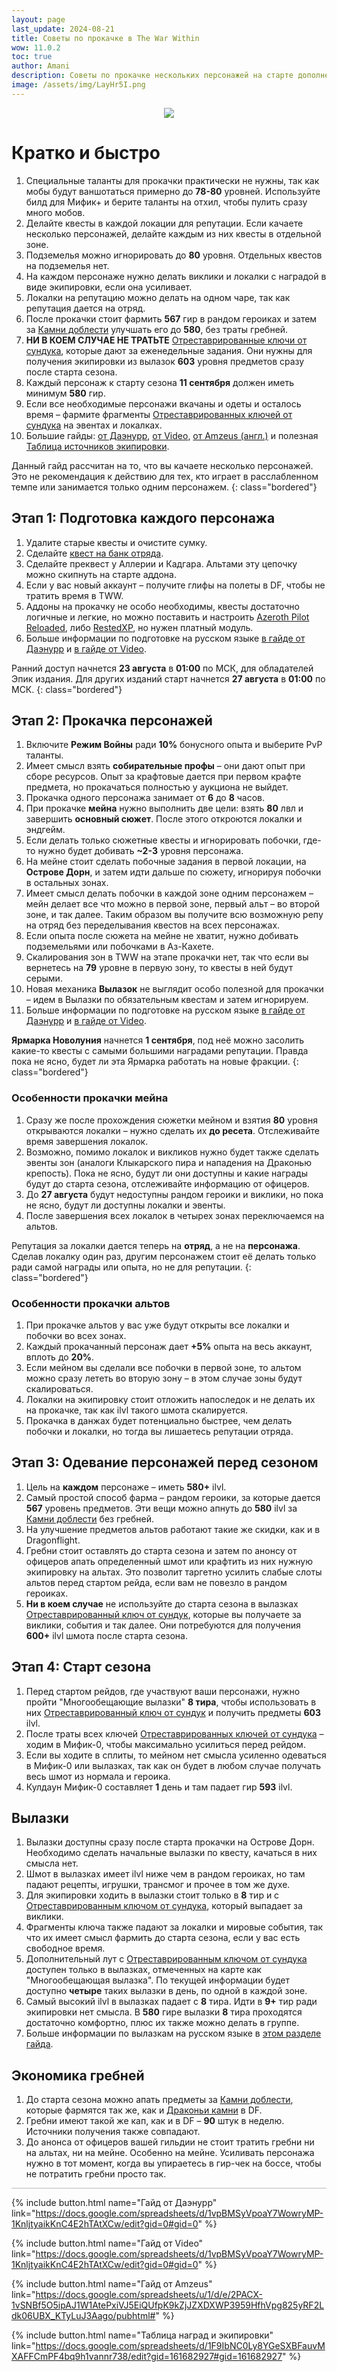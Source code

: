 ```yaml
---
layout: page
last_update: 2024-08-21
title: Советы по прокачке в The War Within
wow: 11.0.2
toc: true
author: Amani
description: Советы по прокачке нескольких персонажей на старте дополнения.
image: /assets/img/LayHr5I.png
---
```


<p align="center">
<img src="https://i.imgur.com/LayHr5I.png"> 
</p>


# Кратко и быстро
1. Специальные таланты для прокачки практически не нужны, так как мобы будут ваншотаться примерно до **78-80** уровней. Используйте билд для Мифик+ и берите таланты на отхил, чтобы пулить сразу много мобов.
1. Делайте квесты в каждой локации для репутации. Если качаете несколько персонажей, делайте каждым из них квесты в отдельной зоне.
2. Подземелья можно игнорировать до **80** уровня. Отдельных квестов на подземелья нет.
2. На каждом персонаже нужно делать виклики и локалки с наградой в виде экипировки, если она усиливает.
3. Локалки на репутацию можно делать на одном чаре, так как репутация дается на отряд.
3. После прокачки стоит фармить **567** гир в рандом героиках и затем за [Камни доблести](https://www.wowhead.com/ru/currency=3008/) улучшать его до **580**, без траты гребней.
4. **НИ В КОЕМ СЛУЧАЕ НЕ ТРАТЬТЕ** [Отреставрированные ключи от сундука](https://www.wowhead.com/ru/item=224172), которые дают за еженедельные задания. Они нужны для получения экипировки из вылазок **603** уровня предметов сразу после старта сезона.
5. Каждый персонаж к старту сезона **11 сентября** должен иметь минимум **580** гир.
6. Если все необходимые персонажи вкачаны и одеты и осталось время – фармите фрагменты [Отреставрированных ключей от сундука](https://www.wowhead.com/ru/item=224172) на эвентах и локалках.
6. Большие гайды: [от Даэнурр](https://docs.google.com/spreadsheets/d/1vpBMSyVpoaY7WowryMP-1KnljtyaikKnC4E2hTAtXCw/edit?gid=0#gid=0), [от Video](https://docs.google.com/spreadsheets/d/e/2PACX-1vSB9PuYpI3p0sWH1070QE8Ej2w-HS0g2SI5Q5HPCWDfqZzMtdTUQoFAqS7mXt4N2MIBeMv47rWkR-pB/pubhtml), [от Amzeus (англ.)](https://docs.google.com/spreadsheets/u/1/d/e/2PACX-1vSNBf5O5ipAJ1W1AtePxiVJ5EiQUfpK9kZjJZXDXWP3959HfhVpg825yRF2Ldk06UBX_KTyLuJ3Aago/pubhtml#) и полезная [Таблица источников экипировки](https://docs.google.com/spreadsheets/d/1F9IbNC0Ly8YGeSXBFauvMXAFFCmPF4bq9h1vannr738/edit?gid=161682927#gid=161682927).

<p></p>

Данный гайд рассчитан на то, что вы качаете несколько персонажей. Это не рекомендация к действию для тех, кто играет в расслабленном темпе или занимается только одним персонажем.
{: class="bordered"}

<p></p>

## Этап 1: Подготовка каждого персонажа
1. Удалите старые квесты и очистите сумку.
3. Сделайте [квест на банк отряда](<https://www.wowhead.com/ru/quest=83496/>).
3. Сделайте преквест у Аллерии и Кадгара. Альтами эту цепочку можно скипнуть на старте аддона.
4. Если у вас новый аккаунт – получите глифы на полеты в DF, чтобы не тратить время в TWW.
5. Аддоны на прокачку не особо необходимы, квесты достаточно логичные и легкие, но можно поставить и настроить [Azeroth Pilot Reloaded](https://www.curseforge.com/wow/addons/azeroth-pilot-reloaded), либо [RestedXP](https://www.curseforge.com/wow/addons/restedxp-guide), но нужен платный модуль.
6. Больше информации по подготовке на русском языке [в гайде от Даэнурр](https://docs.google.com/spreadsheets/d/1vpBMSyVpoaY7WowryMP-1KnljtyaikKnC4E2hTAtXCw/edit?gid=1517673863#gid=1517673863) и [в гайде от Video](https://docs.google.com/spreadsheets/d/e/2PACX-1vSB9PuYpI3p0sWH1070QE8Ej2w-HS0g2SI5Q5HPCWDfqZzMtdTUQoFAqS7mXt4N2MIBeMv47rWkR-pB/pubhtml).

<p></p>

Ранний доступ начнется **23 августа** в **01:00** по МСК, для обладателей Эпик издания. Для других изданий старт начнется **27 августа** в **01:00** по МСК.
{: class="bordered"}

<p></p>

## Этап 2: Прокачка персонажей
1. Включите **Режим Войны** ради **10%** бонусного опыта и выберите PvP таланты. 
1. Имеет смысл взять **собирательные профы** – они дают опыт при сборе ресурсов. Опыт за крафтовые дается при первом крафте предмета, но прокачаться полностью у аукциона не выйдет.
2. Прокачка одного персонажа занимает от **6** до **8** часов.
2. При прокачке **мейна** нужно выполнить две цели: взять **80** лвл и завершить **основный сюжет**. После этого откроются локалки и эндгейм.
3. Если делать только сюжетные квесты и игнорировать побочки, где-то нужно будет добивать **~2-3** уровня персонажа.
3. На мейне стоит сделать побочные задания в первой локации, на **Острове Дорн**, и затем идти дальше по сюжету, игнорируя побочки в остальных зонах.
4. Имеет смысл делать побочки в каждой зоне одним персонажем – мейн делает все что можно в первой зоне, первый альт – во второй зоне, и так далее. Таким образом вы получите всю возможную репу на отряд без переделывания квестов на всех персонажах.
4. Если опыта после сюжета на мейне не хватит, нужно добивать подземельями или побочками в Аз-Кахете.
5. Скалирования зон в TWW на этапе прокачки нет, так что если вы вернетесь на **79** уровне в первую зону, то квесты в ней будут серыми.
5. Новая механика **Вылазок** не выглядит особо полезной для прокачки – идем в Вылазки по обязательным квестам и затем игнорируем. 
6. Больше информации по подготовке на русском языке [в гайде от Даэнурр](https://docs.google.com/spreadsheets/d/1vpBMSyVpoaY7WowryMP-1KnljtyaikKnC4E2hTAtXCw/edit?gid=1097706553#gid=1097706553) и [в гайде от Video](https://docs.google.com/spreadsheets/d/e/2PACX-1vSB9PuYpI3p0sWH1070QE8Ej2w-HS0g2SI5Q5HPCWDfqZzMtdTUQoFAqS7mXt4N2MIBeMv47rWkR-pB/pubhtml).

**Ярмарка Новолуния** начнется **1 сентября**, под неё можно засолить какие-то квесты с самыми большими наградами репутации. Правда пока не ясно, будет ли эта Ярмарка работать на новые фракции.
{: class="bordered"}

<p></p>

### Особенности прокачки мейна
1. Сразу же после прохождения сюжетки мейном и взятия **80** уровня открываются локалки – нужно сделать их **до ресета**. Отслеживайте время завершения локалок.
2. Возможно, помимо локалок и викликов нужно будет также сделать эвенты зон (аналоги Клыкарского пира и нападения на Драконью крепость). Пока не ясно, будут ли они доступны и какие награды будут до старта сезона, отслеживайте информацию от офицеров.
3. До **27 августа** будут недоступны рандом героики и виклики, но пока не ясно, будут ли доступны локалки и эвенты.
2. После завершения всех локалок в четырех зонах переключаемся на альтов.

Репутация за локалки дается теперь на **отряд**, а не на **персонажа**. Сделав локалку один раз, другим персонажем стоит её делать только ради самой награды или опыта, но не для репутации.
{: class="bordered"}

<p></p>

### Особенности прокачки альтов
1. При прокачке альтов у вас уже будут открыты все локалки и побочки во всех зонах.
2. Каждый прокачанный персонаж дает **+5%** опыта на весь аккаунт, вплоть до **20%**.
2. Если мейном вы сделали все побочки в первой зоне, то альтом можно сразу лететь во вторую зону – в этом случае зоны будут скалироваться.
3. Локалки на экипировку стоит отложить напоследок и не делать их на прокачке, так как ilvl такого шмота скалируется.
4. Прокачка в данжах будет потенциально быстрее, чем делать побочки и локалки, но тогда вы лишаетесь репутации отряда.

<p></p>

## Этап 3: Одевание персонажей перед сезоном
1. Цель на **каждом** персонаже – иметь **580+** ilvl.
2. Самый простой способ фарма – рандом героики, за которые дается **567** уровень предметов. Эти вещи можно апнуть до **580** ilvl за [Камни доблести](https://www.wowhead.com/ru/currency=3008/) без гребней.
3. На улучшение предметов альтов работают такие же скидки, как и в Dragonflight.
4. Гребни стоит оставлять до старта сезона и затем по анонсу от офицеров апать определенный шмот или крафтить из них нужную экипировку на альтах. Это позволит таргетно усилить слабые слоты альтов перед стартом рейда, если вам не повезло в рандом героиках.
5. **Ни в коем случае** не используйте до старта сезона в вылазках [Отреставрированный ключ от сундук](https://www.wowhead.com/ru/item=224172), которые вы получаете за виклики, события и так далее. Они потребуются для получения **600+** ilvl шмота после старта сезона.

<p></p>

## Этап 4: Старт сезона
1. Перед стартом рейдов, где участвуют ваши персонажи, нужно пройти "Многообещающие вылазки" **8 тира**, чтобы использовать в них [Отреставрированный ключ от сундук](https://www.wowhead.com/ru/item=224172) и получить предметы **603** ilvl.
2. После траты всех ключей [Отреставрированных ключей от сундука](https://www.wowhead.com/ru/item=224172) – ходим в Мифик-0, чтобы максимально усилиться перед рейдом.
3. Если вы ходите в сплиты, то мейном нет смысла усиленно одеваться в Мифик-0 или вылазках, так как он будет в любом случае получать весь шмот из нормала и героика.
4. Кулдаун Мифик-0 составляет **1** день и там падает гир **593** ilvl. 


<p></p>

## Вылазки
1. Вылазки доступны сразу после старта прокачки на Острове Дорн. Необходимо сделать начальные вылазки по квесту, качаться в них смысла нет.
2. Шмот в вылазках имеет ilvl ниже чем в рандом героиках, но там падают рецепты, игрушки, трансмог и прочее в том же духе.
3. Для экипировки ходить в вылазки стоит только в **8** тир и с [Отреставрированным ключом от сундука](https://www.wowhead.com/ru/item=224172), который выпадает за виклики. 
4. Фрагменты ключа также падают за локалки и мировые события, так что их имеет смысл фармить до старта сезона, если у вас есть свободное время.
5. Дополнительный лут с [Отреставрированным ключом от сундука](https://www.wowhead.com/ru/item=224172) доступен только в вылазках, отмеченных на карте как "Многообещающая вылазка". По текущей информации будет доступно **четыре** таких вылазки в день, по одной в каждой зоне.
5. Самый высокий ilvl в вылазках падает с **8** тира. Идти в **9+** тир ради экипировки нет смысла. В **580** гире вылазки **8** тира проходятся достаточно комфортно, плюс их также можно делать в группе.
6. Больше информации по вылазкам на русском языке в [этом разделе гайда](https://docs.google.com/spreadsheets/d/1vpBMSyVpoaY7WowryMP-1KnljtyaikKnC4E2hTAtXCw/edit?gid=1691322955#gid=1691322955).

<p></p>

## Экономика гребней
1. До старта сезона можно апать предметы за [Камни доблести](https://www.wowhead.com/ru/currency=3008/), которые фармятся так же, как и [Драконьи камни](https://www.wowhead.com/ru/currency=2245/) в DF.
2. Гребни имеют такой же кап, как и в DF – **90** штук в неделю. Источники получения также совпадают.
3. До анонса от офицеров вашей гильдии не стоит тратить гребни ни на альтах, ни на мейне. Особенно на мейне. Усиливать персонажа нужно в тот момент, когда вы упираетесь в гир-чек на боссе, чтобы не потратить гребни просто так.

<hr style="height:1px;background-color:#bbb">
<p></p>


<p></p>


{% include button.html name="Гайд от Даэнурр" link="https://docs.google.com/spreadsheets/d/1vpBMSyVpoaY7WowryMP-1KnljtyaikKnC4E2hTAtXCw/edit?gid=0#gid=0" %}  


<p></p>


{% include button.html name="Гайд от Video" link="https://docs.google.com/spreadsheets/d/1vpBMSyVpoaY7WowryMP-1KnljtyaikKnC4E2hTAtXCw/edit?gid=0#gid=0" %}  

<p></p>


{% include button.html name="Гайд от Amzeus" link="https://docs.google.com/spreadsheets/u/1/d/e/2PACX-1vSNBf5O5ipAJ1W1AtePxiVJ5EiQUfpK9kZjJZXDXWP3959HfhVpg825yRF2Ldk06UBX_KTyLuJ3Aago/pubhtml#" %}  

<p></p>


{% include button.html name="Таблица наград и экипировки" link="https://docs.google.com/spreadsheets/d/1F9IbNC0Ly8YGeSXBFauvMXAFFCmPF4bq9h1vannr738/edit?gid=161682927#gid=161682927" %}  

<p></p>